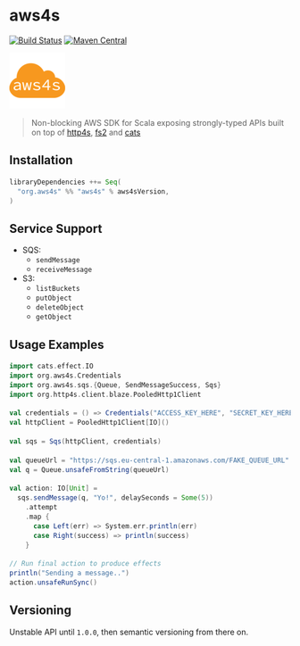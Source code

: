 # aws4s #
[![Build Status](https://travis-ci.org/aws4s/aws4s.svg?branch=master)](https://travis-ci.org/aws4s/aws4s)
[![Maven Central](https://maven-badges.herokuapp.com/maven-central/org.aws4s/aws4s_2.12/badge.svg)](https://maven-badges.herokuapp.com/maven-central/org.aws4s/aws4s_2.12)

![Logo](aws4s-small.png)
> Non-blocking AWS SDK for Scala exposing strongly-typed APIs built on top of [http4s](http://http4s.org), [fs2](https://github.com/functional-streams-for-scala/fs2) and [cats](https://typelevel.org/cats/)

## Installation ##
```sbt
libraryDependencies ++= Seq(
  "org.aws4s" %% "aws4s" % aws4sVersion,
)
```

## Service Support ##
- SQS:
  - `sendMessage`
  - `receiveMessage`
- S3:
  - `listBuckets`
  - `putObject`
  - `deleteObject`
  - `getObject`

## Usage Examples ##
```scala
import cats.effect.IO
import org.aws4s.Credentials
import org.aws4s.sqs.{Queue, SendMessageSuccess, Sqs}
import org.http4s.client.blaze.PooledHttp1Client

val credentials = () => Credentials("ACCESS_KEY_HERE", "SECRET_KEY_HERE")
val httpClient = PooledHttp1Client[IO]()

val sqs = Sqs(httpClient, credentials)

val queueUrl = "https://sqs.eu-central-1.amazonaws.com/FAKE_QUEUE_URL"
val q = Queue.unsafeFromString(queueUrl)

val action: IO[Unit] =
  sqs.sendMessage(q, "Yo!", delaySeconds = Some(5))
    .attempt
    .map {
      case Left(err) => System.err.println(err)
      case Right(success) => println(success)
    }

// Run final action to produce effects
println("Sending a message..")
action.unsafeRunSync()
```

## Versioning ##
Unstable API until `1.0.0`, then semantic versioning from there on.


